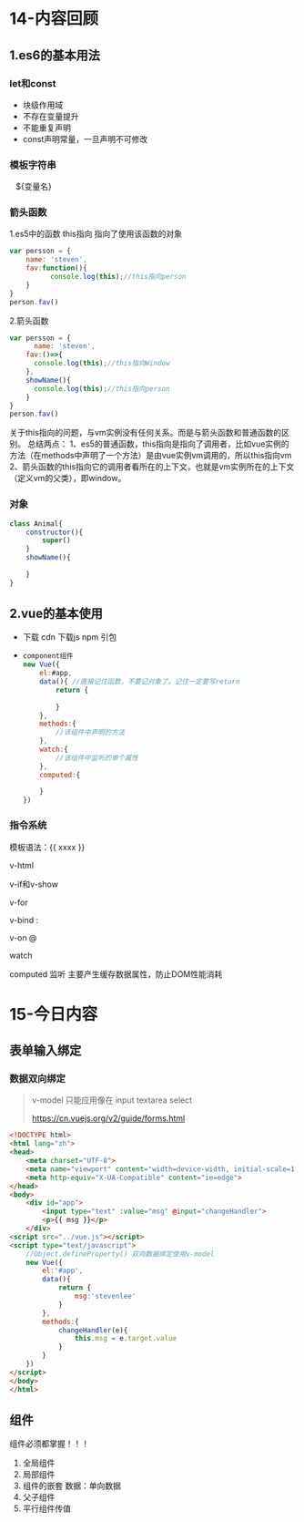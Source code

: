 # 14-内容回顾

## 1.es6的基本用法

### let和const

-   块级作用域
-   不存在变量提升
-   不能重复声明
-   const声明常量，一旦声明不可修改

### 模板字符串

` ` ${变量名}

### 箭头函数

1.es5中的函数 this指向 指向了使用该函数的对象

```javascript
var persson = {
    name: 'steven',
    fav:function(){
    	  console.log(this);//this指向person
    }
}
person.fav()
```



2.箭头函数

```javascript
var persson = {
	  name: 'steven',
    fav:()=>{
      console.log(this);//this指向Window
    },
    showName(){
  	  console.log(this);//this指向person
    }
}
person.fav()
```



关于this指向的问题，与vm实例没有任何关系。而是与箭头函数和普通函数的区别。
总结两点：
1、es5的普通函数，this指向是指向了调用者，比如vue实例的方法（在methods中声明了一个方法）是由vue实例vm调用的，所以this指向vm
2、箭头函数的this指向它的调用者看所在的上下文，也就是vm实例所在的上下文（定义vm的父类），即window。

### 对象

```javascript
class Animal{
    constructor(){
        super()
    }
    showName(){
        
    }
}
```

## 2.vue的基本使用

-   下载 cdn 下载js npm 引包

-   ```javascript
    component组件
    new Vue({
        el:#app,
        data(){ //直接记住函数，不要记对象了。记住一定要写return
        	return {
                
    		}
    	},
        methods:{
            //该组件中声明的方法
        },
        watch:{
            //该组件中监听的单个属性
        },
        computed:{
            
        }
    })
    ```

### 指令系统

模板语法：{{ xxxx }}

v-html

v-if和v-show

v-for

v-bind :

v-on @

watch

computed 监听 主要产生缓存数据属性，防止DOM性能消耗

# 15-今日内容

## 表单输入绑定

### 数据双向绑定

>   v-model 只能应用像在 input textarea select
>
>   https://cn.vuejs.org/v2/guide/forms.html

```html
<!DOCTYPE html>
<html lang="zh">
<head>
    <meta charset="UTF-8">
    <meta name="viewport" content="width=device-width, initial-scale=1.0">
    <meta http-equiv="X-UA-Compatible" content="ie=edge">
</head>
<body>
    <div id="app">
        <input type="text" :value="msg" @input="changeHandler">
        <p>{{ msg }}</p>
    </div>
<script src="../vue.js"></script>
<script type="text/javascript">
    //Object.defineProperty() 双向数据绑定使用v-model
    new Vue({
        el:'#app',
        data(){
            return {
                msg:'stevenlee'
            }
        },
        methods:{
            changeHandler(e){
                this.msg = e.target.value
            }
        }
    })
</script>
</body>
</html>
```



## 组件

组件必须都掌握！！！

1.  全局组件
2.  局部组件
3.  组件的嵌套
    数据：单向数据
4.  父子组件
5.  平行组件传值








